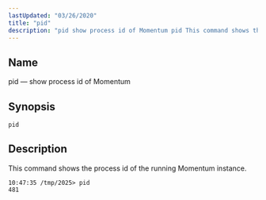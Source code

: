 ```yaml
---
lastUpdated: "03/26/2020"
title: "pid"
description: "pid show process id of Momentum pid This command shows the process id of the running Momentum instance..."
---
```


<a name="console_commands.pid"></a> 
## Name

pid — show process id of Momentum

## Synopsis

`pid`

<a name="idp9095904"></a> 
## Description

This command shows the process id of the running Momentum instance.

```
10:47:35 /tmp/2025> pid
481
```